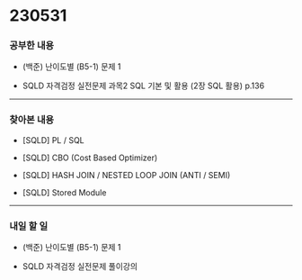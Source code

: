 # 230531

### 공부한 내용

- (백준) 난이도별 (B5-1) 문제 1

- SQLD 자격검정 실전문제 과목2 SQL 기본 및 활용 (2장 SQL 활용) p.136

---

### 찾아본 내용

- [SQLD] PL / SQL

- [SQLD] CBO (Cost Based Optimizer)

- [SQLD] HASH JOIN / NESTED LOOP JOIN (ANTI / SEMI)

- [SQLD] Stored Module

---

### 내일 할 일

- (백준) 난이도별 (B5-1) 문제 1

- SQLD 자격검정 실전문제 풀이강의
